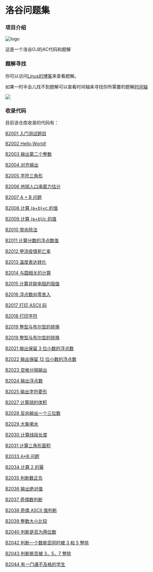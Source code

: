 # 洛谷问题集

### 项目介绍

![logo](https://user-images.githubusercontent.com/83543818/191896429-ffe368b8-924f-43f8-bc6d-e3da29681853.png)

这是一个洛谷OJ的AC代码和题解
### 题解寻找

你可以访问[Linus的博客](https://linus-shyu.github.io/)来查看题解。

如果一时半会儿找不到题解可以查看时间轴来寻找你所需要的题解[时间轴](https://linus-shyu.github.io/archives/)

[![](https://img.shields.io/badge/-C++-269539?style=flat-square&logo=c%2B%2B&logoColor=ffffff)](https://www.cplusplus.com/)

### 收录代码

目前该仓库收录的代码有：

[B2001 入门测试题目](https://www.luogu.com.cn/problem/B2001)

[B2002 Hello,World!](https://www.luogu.com.cn/problem/B2002)

[B2003 输出第二个整数](https://www.luogu.com.cn/problem/B2003)

[B2004 对齐输出](https://www.luogu.com.cn/problem/B2004)

[B2005 字符三角形](https://www.luogu.com.cn/problem/B2005)

[B2006 地球人口承载力估计](https://www.luogu.com.cn/problem/B2006)

[B2007 A + B 问题](https://www.luogu.com.cn/problem/B2007)

[B2008 计算 (a+b)×c 的值](https://www.luogu.com.cn/problem/B2008)

[B2009 计算 (a+b)/c 的值](https://www.luogu.com.cn/problem/B2009)

[B2010 带余除法](https://www.luogu.com.cn/problem/B2010)

[B2011 计算分数的浮点数值](https://www.luogu.com.cn/problem/B2011)

[B2012 甲流疫情死亡率](https://www.luogu.com.cn/problem/B2012)

[B2013 温度表达转化](https://www.luogu.com.cn/problem/B2013)

[B2014 与圆相关的计算](https://www.luogu.com.cn/problem/B2014)

[B2015 计算并联电阻的阻值](https://www.luogu.com.cn/problem/B2015)

[B2016 浮点数向零舍入](https://www.luogu.com.cn/problem/B2016)

[B2017 打印 ASCII 码](https://www.luogu.com.cn/problem/B2017)

[B2018 打印字符](https://www.luogu.com.cn/problem/B2018)

[B2019 整型与布尔型的转换](https://www.luogu.com.cn/problem/B2019)

[B2019 整型与布尔型的转换](https://www.luogu.com.cn/problem/B2019)

[B2021 输出保留 3 位小数的浮点数](https://www.luogu.com.cn/problem/B2021)

[B2022 输出保留 12 位小数的浮点数](https://www.luogu.com.cn/problem/B2022)

[B2023 空格分隔输出](https://www.luogu.com.cn/problem/B2023)

[B2024 输出浮点数](https://www.luogu.com.cn/problem/B2024)

[B2025 输出字符菱形](https://www.luogu.com.cn/problem/B2025)

[B2027 计算球的体积](https://www.luogu.com.cn/problem/B2027)

[B2028 反向输出一个三位数](https://www.luogu.com.cn/problem/B2028)

[B2029 大象喝水](https://www.luogu.com.cn/problem/B2029)

[B2030 计算线段长度](https://www.luogu.com.cn/problem/B2030)

[B2031 计算三角形面积](https://www.luogu.com.cn/problem/B2031)

[B2033 A*B 问题](https://www.luogu.com.cn/problem/B2033)

[B2034 计算 2 的幂](https://www.luogu.com.cn/problem/B2034)

[B2035 判断数正负](https://www.luogu.com.cn/problem/B2035)

[B2036 输出绝对值](https://www.luogu.com.cn/problem/B2036)

[B2037 奇偶数判断](https://www.luogu.com.cn/problem/B2037)

[B2038 奇偶 ASCII 值判断](https://www.luogu.com.cn/problem/B2038)

[B2039 整数大小比较](https://www.luogu.com.cn/problem/B2039)

[B2040 判断是否为两位数](https://www.luogu.com.cn/problem/B2040)

[B2042 判断一个数能否同时被 3 和 5 整除](https://www.luogu.com.cn/problem/B2042)

[B2043 判断能否被 3，5，7 整除](https://www.luogu.com.cn/problem/B2043)

[B2044 有一门课不及格的学生](https://www.luogu.com.cn/problem/B2044)
